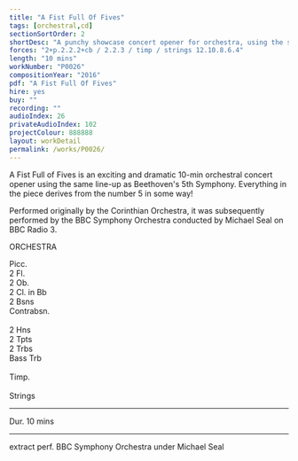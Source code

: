 ```yaml
---
title: "A Fist Full Of Fives"
tags: [orchestral,cd]
sectionSortOrder: 2
shortDesc: "A punchy showcase concert opener for orchestra, using the same line-up as Beethoven 5"
forces: "2+p.2.2.2+cb / 2.2.3 / timp / strings 12.10.8.6.4"
length: "10 mins"
workNumber: "P0026"
compositionYear: "2016"
pdf: "A Fist Full Of Fives"
hire: yes
buy: ""
recording: ""
audioIndex: 26
privateAudioIndex: 102
projectColour: 888888
layout: workDetail
permalink: /works/P0026/
---
```

<div class="pdMainContent">
    <p>
    A Fist Full of Fives is an exciting and dramatic 10-min orchestral concert opener using the same line-up as Beethoven's 5th Symphony. Everything in the piece derives from the number 5 in some way!
    </p>
    <p>
    ​Performed originally by the Corinthian Orchestra, it was subsequently performed by the BBC Symphony Orchestra conducted by Michael Seal on BBC Radio 3.
    </p>
</div>

<div class="pdSidebar">
    <div class="pdSidebarSection">
        <div class="pdSidebarSectionTitle" style="color: #{{ projectColour }}">ORCHESTRA</div>
        <p>
            Picc.<br />
            2 Fl.<br />
            2 Ob.<br />
            2 Cl. in Bb<br />
            2 Bsns<br />
            Contrabsn.<br />
            <br />
            2 Hns<br />
            2 Tpts<br />
            2 Trbs<br />
            Bass Trb<br />
            <br />
            Timp.<br />
            <br />
            Strings
        </p>
    </div>
    <hr />
    <p>Dur. 10 mins</p>
    <hr />
    <p>extract perf. BBC Symphony Orchestra under Michael Seal</p>
</div>